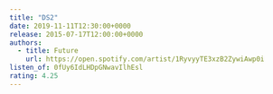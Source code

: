 ```yaml
---
title: "DS2"
date: 2019-11-11T12:30:00+0000
release: 2015-07-17T12:00:00+0000
authors:
  - title: Future
    url: https://open.spotify.com/artist/1RyvyyTE3xzB2ZywiAwp0i
listen_of: 0fUy6IdLHDpGNwavIlhEsl
rating: 4.25
---
```

